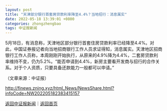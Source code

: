 ```yaml
---
layout: post
title: "天津部分银行首套房贷款利率降至4.4%？当地招行：消息属实"
date: 2022-05-18 13:39:01 +0800
categories: zhongzhengbao
tags: 中证报新闻
---
```

<p>5月18日，有消息称，天津地区部分银行首套住房贷款利率已经降至4.4%。对此，中国证券报记者向当地招商银行工作人员求证得知，消息属实。天津地区招商银行工作人员称，本周刚刚开始执行，从原来的4.9%降为4.4%，二套房贷款利率维持不变，仍为5.2%。“能否申请到4.4%，新房主要看开发商与招行的合作关系。对于个人资质，只要具备还款能力一般都可以申请。”</p><p class="em_media">（文章来源：中证报）</p>

<http://finews.zning.xyz/html_News/NewsShare.html?infoCode=NW202205182383415157>

[返回中证报新闻](//finews.withounder.com/category/zhongzhengbao.html)｜[返回首页](//finews.withounder.com/)